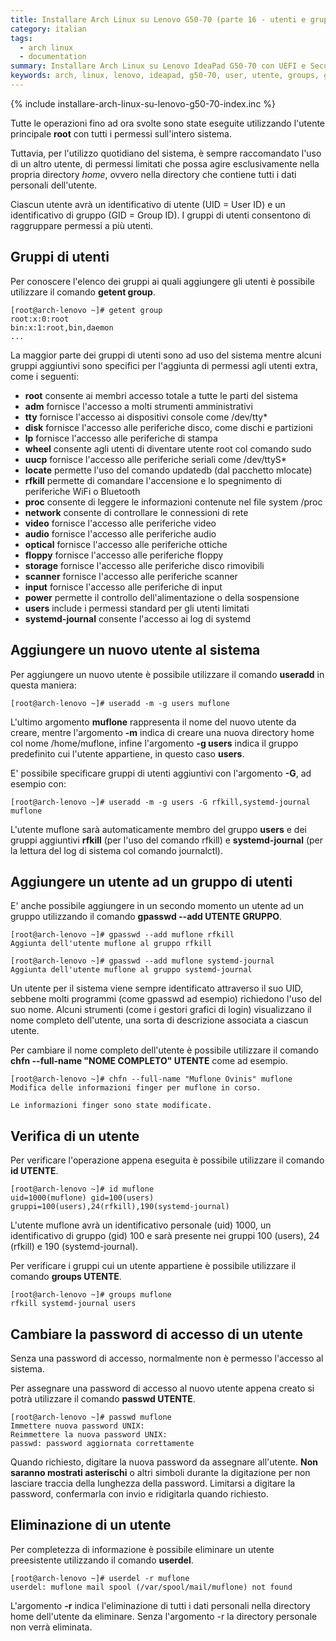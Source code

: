 ```yaml
---
title: Installare Arch Linux su Lenovo G50-70 (parte 16 - utenti e gruppi)
category: italian
tags:
  - arch linux
  - documentation
summary: Installare Arch Linux su Lenovo IdeaPad G50-70 con UEFI e Secure Boot (parte 16 - Utenti e gruppi di utenti)
keywords: arch, linux, lenovo, ideapad, g50-70, user, utente, groups, gruppo, getent, limitato, root, permessi
---
```


{% include installare-arch-linux-su-lenovo-g50-70-index.inc %}

Tutte le operazioni fino ad ora svolte sono state eseguite utilizzando l'utente
principale **root** con tutti i permessi sull'intero sistema.

Tuttavia, per l'utilizzo quotidiano del sistema, è sempre raccomandato l'uso di
un altro utente, di permessi limitati che possa agire esclusivamente nella
propria directory *home*, ovvero nella directory che contiene tutti i dati
personali dell'utente.

Ciascun utente avrà un identificativo di utente (UID = User ID) e un identificativo
di gruppo (GID = Group ID). I gruppi di utenti consentono di raggruppare permessi
a più utenti.

## Gruppi di utenti

Per conoscere l'elenco dei gruppi ai quali aggiungere gli utenti è possibile
utilizzare il comando **getent group**.

    [root@arch-lenovo ~]# getent group
    root:x:0:root
    bin:x:1:root,bin,daemon
    ...

La maggior parte dei gruppi di utenti sono ad uso del sistema mentre alcuni
gruppi aggiuntivi sono specifici per l'aggiunta di permessi agli utenti extra,
come i seguenti:

  * **root** consente ai membri accesso totale a tutte le parti del sistema
  * **adm** fornisce l'accesso a molti strumenti amministrativi
  * **tty** fornisce l'accesso ai dispositivi console come /dev/tty*
  * **disk** fornisce l'accesso alle periferiche disco, come dischi e partizioni
  * **lp** fornisce l'accesso alle periferiche di stampa
  * **wheel** consente agli utenti di diventare utente root col comando sudo
  * **uucp** fornisce l'accesso alle periferiche seriali come /dev/ttyS*
  * **locate** permette l'uso del comando updatedb (dal pacchetto mlocate)
  * **rfkill** permette di comandare l'accensione e lo spegnimento di periferiche
    WiFi o Bluetooth
  * **proc** consente di leggere le informazioni contenute nel file system /proc
  * **network** consente di controllare le connessioni di rete
  * **video** fornisce l'accesso alle periferiche video
  * **audio** fornisce l'accesso alle periferiche audio
  * **optical** fornisce l'accesso alle periferiche ottiche
  * **floppy** fornisce l'accesso alle periferiche floppy
  * **storage** fornisce l'accesso alle periferiche disco rimovibili
  * **scanner** fornisce l'accesso alle periferiche scanner
  * **input** fornisce l'accesso alle periferiche di input
  * **power** permette il controllo dell'alimentazione o della sospensione
  * **users** include i permessi standard per gli utenti limitati
  * **systemd-journal** consente l'accesso ai log di systemd

## Aggiungere un nuovo utente al sistema

Per aggiungere un nuovo utente è possibile utilizzare il comando **useradd** in
questa maniera:

    [root@arch-lenovo ~]# useradd -m -g users muflone

L'ultimo argomento **muflone** rappresenta il nome del nuovo utente da creare,
mentre l'argomento **-m** indica di creare una nuova directory home col nome
/home/muflone, infine l'argomento **-g users** indica il gruppo predefinito cui
l'utente appartiene, in questo caso **users**.

E' possibile specificare gruppi di utenti aggiuntivi con l'argomento **-G**,
ad esempio con:

    [root@arch-lenovo ~]# useradd -m -g users -G rfkill,systemd-journal muflone

L'utente muflone sarà automaticamente membro del gruppo **users** e dei gruppi
aggiuntivi **rfkill** (per l'uso del comando rfkill) e **systemd-journal** (per
la lettura del log di sistema col comando journalctl).

## Aggiungere un utente ad un gruppo di utenti

E' anche possibile aggiungere in un secondo momento un utente ad un gruppo
utilizzando il comando **gpasswd \-\-add UTENTE GRUPPO**.

    [root@arch-lenovo ~]# gpasswd --add muflone rfkill
    Aggiunta dell'utente muflone al gruppo rfkill
    
    [root@arch-lenovo ~]# gpasswd --add muflone systemd-journal
    Aggiunta dell'utente muflone al gruppo systemd-journal

Un utente per il sistema viene sempre identificato attraverso il suo UID,
sebbene molti programmi (come gpasswd ad esempio) richiedono l'uso del suo nome.
Alcuni strumenti (come i gestori grafici di login) visualizzano il nome completo
dell'utente, una sorta di descrizione associata a ciascun utente.

Per cambiare il nome completo dell'utente è possibile utilizzare il comando
**chfn \-\-full-name "NOME COMPLETO" UTENTE** come ad esempio.

    [root@arch-lenovo ~]# chfn --full-name "Muflone Ovinis" muflone
    Modifica delle informazioni finger per muflone in corso.
    
    Le informazioni finger sono state modificate.

## Verifica di un utente

Per verificare l'operazione appena eseguita è possibile utilizzare il comando
**id UTENTE**.

    [root@arch-lenovo ~]# id muflone
    uid=1000(muflone) gid=100(users) gruppi=100(users),24(rfkill),190(systemd-journal)

L'utente muflone avrà un identificativo personale (uid) 1000, un identificativo
di gruppo (gid) 100 e sarà presente nei gruppi 100 (users), 24 (rfkill) e 190
(systemd-journal).

Per verificare i gruppi cui un utente appartiene è possibile utilizzare il
comando **groups UTENTE**.

    [root@arch-lenovo ~]# groups muflone
    rfkill systemd-journal users

## Cambiare la password di accesso di un utente

Senza una password di accesso, normalmente non è permesso l'accesso al sistema.

Per assegnare una password di accesso al nuovo utente appena creato si potrà
utilizzare il comando **passwd UTENTE**.

    [root@arch-lenovo ~]# passwd muflone
    Immettere nuova password UNIX: 
    Reimmettere la nuova password UNIX: 
    passwd: password aggiornata correttamente

Quando richiesto, digitare la nuova password da assegnare all'utente. **Non
saranno mostrati asterischi** o altri simboli durante la digitazione per non
lasciare traccia della lunghezza della password. Limitarsi a digitare la
password, confermarla con invio e ridigitarla quando richiesto.

## Eliminazione di un utente

Per completezza di informazione è possibile eliminare un utente preesistente
utilizzando il comando **userdel**.

    [root@arch-lenovo ~]# userdel -r muflone
    userdel: muflone mail spool (/var/spool/mail/muflone) not found

L'argomento **-r** indica l'eliminazione di tutti i dati personali nella
directory home dell'utente da eliminare. Senza l'argomento -r la directory
personale non verrà eliminata.
